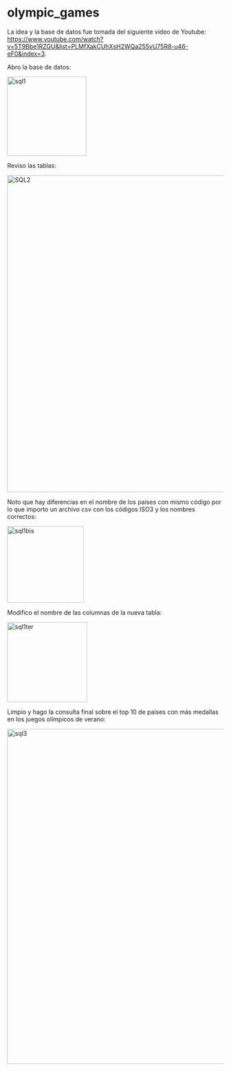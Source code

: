 # olympic_games

La idea y la base de datos fue tomada del siguiente video de Youtube: https://www.youtube.com/watch?v=5T9Bbe1RZGU&list=PLMfXakCUhXsH2WQa255vU75R8-u46-eF0&index=3.

Abro la base de datos:

<img width="184" alt="sql1" src="https://user-images.githubusercontent.com/81047557/234048281-01607cd4-f740-4283-bf8c-3cb52a62057f.png">

Reviso las tablas:

<img width="737" alt="SQL2" src="https://user-images.githubusercontent.com/81047557/234048434-4eb7ad86-4ccb-441e-8b47-cde7bab8ec74.png">

Noto que hay diferencias en el nombre de los países con mismo código por lo que importo un archivo csv con los códigos ISO3 y los nombres correctos:

<img width="178" alt="sql1bis" src="https://user-images.githubusercontent.com/81047557/234048348-c9d9a2a0-99e2-4207-9854-1b30138b9c67.png">

Modifico el nombre de las columnas de la nueva tabla:

<img width="186" alt="sql1ter" src="https://user-images.githubusercontent.com/81047557/234048392-a9c71cf2-8c3e-4f66-96e1-02d38cdfccb4.png">

Limpio y hago la consulta final sobre el top 10 de países con más medallas en los juegos olímpicos de verano:

<img width="779" alt="sql3" src="https://user-images.githubusercontent.com/81047557/234049626-6f46a77b-7091-454b-87f9-4c7851bf4031.png">
